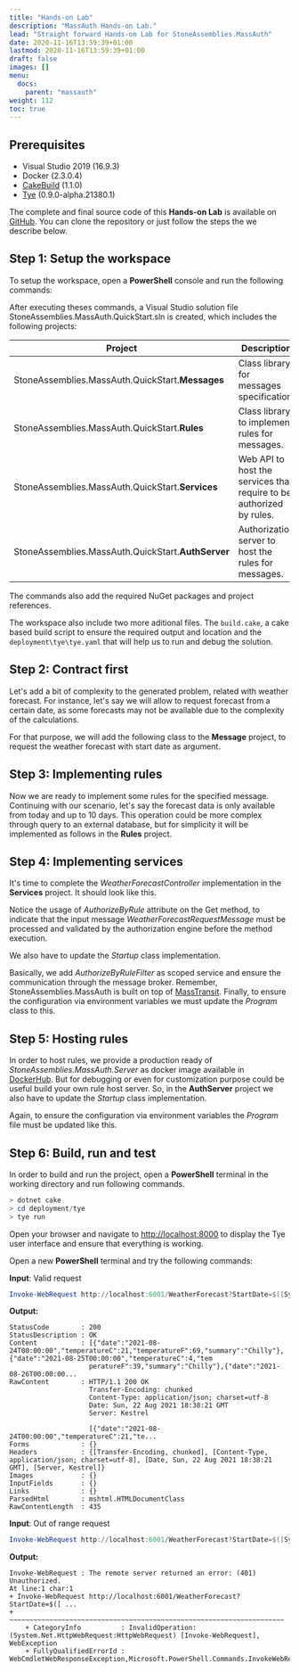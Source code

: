 ```yaml
---
title: "Hands-on Lab"
description: "MassAuth Hands-on Lab."
lead: "Straight forward Hands-on Lab for StoneAssemblies.MassAuth"
date: 2020-11-16T13:59:39+01:00
lastmod: 2020-11-16T13:59:39+01:00
draft: false
images: []
menu:
  docs:
    parent: "massauth"
weight: 112
toc: true
---
```


## Prerequisites

- Visual Studio 2019 (16.9.3)
- Docker (2.3.0.4)
- [CakeBuild](https://cakebuild.net/) (1.1.0)
- [Tye](https://github.com/dotnet/tye/blob/main/docs/getting_started.md) (0.9.0-alpha.21380.1)


The complete and final source code of this **Hands-on Lab** is available on [GitHub](https://github.com/alexfdezsauco/StoneAssemblies.MassAuth.QuickStart). You can clone the repository or just follow the steps the we describe below.

## Step 1: Setup the workspace

To setup the workspace, open a **PowerShell** console and run the following commands:

<script src="https://gist.github.com/alexfdezsauco/998e4f86c347c9b9d8da1cae9a2841bf.js"></script>

After executing theses commands, a Visual Studio solution file StoneAssemblies.MassAuth.QuickStart.sln is created, which includes the following projects:

|                      Project                       |                             Description                              |
| -------------------------------------------------- | -------------------------------------------------------------------- |
| StoneAssemblies.MassAuth.QuickStart.**Messages**   | Class library for messages specification.                            |
| StoneAssemblies.MassAuth.QuickStart.**Rules**      | Class library to implement rules for messages.                       |
| StoneAssemblies.MassAuth.QuickStart.**Services**   | Web API to host the services that require to be authorized by rules. |
| StoneAssemblies.MassAuth.QuickStart.**AuthServer** | Authorization server to host the rules for messages.                 |

The commands also add the required NuGet packages and project references.

The workspace also include two more aditional files. The `build.cake`, a cake based build script to ensure the required output and location and the `deployment\tye\tye.yaml` that will help us to run and debug the solution.

## Step 2: Contract first

Let's add a bit of complexity to the generated problem, related with weather forecast. For instance, let's say we will allow to request forecast from a certain date, as some forecasts may not be available due to the complexity of the calculations.

For that purpose, we will add the following class to the **Message** project, to request the weather forecast with start date as argument.

<script src="https://gist.github.com/alexfdezsauco/52e10bdad84c154a35cfd2be104d7333.js"></script>

## Step 3: Implementing rules

Now we are ready to implement some rules for the specified message. Continuing with our scenario, let's say the forecast data is only available from today and up to 10 days. This operation could be more complex through query to an external database, but for simplicity it will be implemented as follows in the **Rules** project.

<script src="https://gist.github.com/alexfdezsauco/6b5d4d0b37c3351cb34ddb2f008a3c76.js"></script>

## Step 4: Implementing services

It's time to complete the *WeatherForecastController* implementation in the **Services** project. It should look like this. 

<script src="https://gist.github.com/alexfdezsauco/cfde54e975924aaf39ff3d7664b7fdb2.js"></script>

Notice the usage of *AuthorizeByRule* attribute on the Get method, to indicate that the input message *WeatherForecastRequestMessage* must be processed and validated by the authorization engine before the method execution.

We also have to update the *Startup* class implementation.

<script src="https://gist.github.com/alexfdezsauco/86b681686642537c8d945149031a2302.js"></script>

Basically, we add *AuthorizeByRuleFilter* as scoped service and ensure the communication through the message broker. Remember, StoneAssemblies.MassAuth is built on top of [MassTransit](https://masstransit-project.com/).  Finally, to ensure the configuration via environment variables we must update the *Program* class to this. 

<script src="https://gist.github.com/alexfdezsauco/2d6e33f15ee7077577727498a387e8c3.js"></script>

## Step 5: Hosting rules

In order to host rules, we provide a production ready of *StoneAssemblies.MassAuth.Server* as docker image available in [DockerHub](https://hub.docker.com/r/stoneassemblies/massauth-server). But for debugging or even for customization purpose could be useful build your own rule host server. So, in the **AuthServer** project we also have to update the *Startup* class implementation.

<script src="https://gist.github.com/alexfdezsauco/6384b11ed441d6efb06950e5e6babdc9.js"></script>

Again, to ensure the configuration via environment variables the *Program* file must be updated like this.

<script src="https://gist.github.com/alexfdezsauco/9cd40c62c6efba8fc164d73dafe3b117.js"></script>

## Step 6: Build, run and test

In order to build and run the project, open a **PowerShell** terminal in the working directory and run following commands.

```PowerShell
> dotnet cake
> cd deployment/tye
> tye run
```

Open your browser and navigate to [http://localhost:8000](http://localhost:8000) to display the Tye user interface and ensure that everything is working. 


Open a new **PowerShell** terminal and try the following commands: 

**Input**: Valid request

```PowerShell
Invoke-WebRequest http://localhost:6001/WeatherForecast?StartDate=$([System.DateTime]::Now.AddDays(1).Date)
```

**Output:**
```
StatusCode        : 200
StatusDescription : OK
Content           : [{"date":"2021-08-24T00:00:00","temperatureC":21,"temperatureF":69,"summary":"Chilly"},{"date":"2021-08-25T00:00:00","temperatureC":4,"tem
                    peratureF":39,"summary":"Chilly"},{"date":"2021-08-26T00:00:00...
RawContent        : HTTP/1.1 200 OK
                    Transfer-Encoding: chunked
                    Content-Type: application/json; charset=utf-8
                    Date: Sun, 22 Aug 2021 18:38:21 GMT
                    Server: Kestrel

                    [{"date":"2021-08-24T00:00:00","temperatureC":21,"te...
Forms             : {}
Headers           : {[Transfer-Encoding, chunked], [Content-Type, application/json; charset=utf-8], [Date, Sun, 22 Aug 2021 18:38:21 GMT], [Server, Kestrel]}
Images            : {}
InputFields       : {}
Links             : {}
ParsedHtml        : mshtml.HTMLDocumentClass
RawContentLength  : 435
```

**Input**: Out of range request

```PowerShell
Invoke-WebRequest http://localhost:6001/WeatherForecast?StartDate=$([System.DateTime]::Now.AddDays(11).Date)
```

**Output:**
```
Invoke-WebRequest : The remote server returned an error: (401) Unauthorized.
At line:1 char:1
+ Invoke-WebRequest http://localhost:6001/WeatherForecast?StartDate=$([ ...
+ ~~~~~~~~~~~~~~~~~~~~~~~~~~~~~~~~~~~~~~~~~~~~~~~~~~~~~~~~~~~~~~~~~~~~~
    + CategoryInfo          : InvalidOperation: (System.Net.HttpWebRequest:HttpWebRequest) [Invoke-WebRequest], WebException
    + FullyQualifiedErrorId : WebCmdletWebResponseException,Microsoft.PowerShell.Commands.InvokeWebRequestCommand
```

